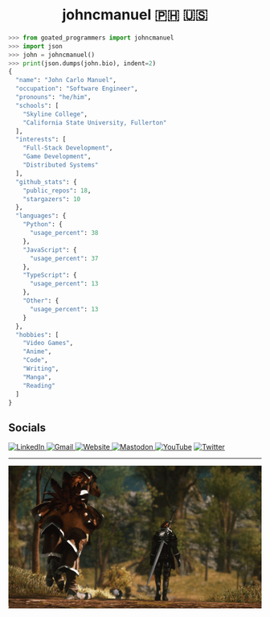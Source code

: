 <h1 align="center">johncmanuel 🇵🇭 🇺🇸</h1>

```python
>>> from goated_programmers import johncmanuel
>>> import json
>>> john = johncmanuel()
>>> print(json.dumps(john.bio), indent=2)
{
  "name": "John Carlo Manuel",
  "occupation": "Software Engineer",
  "pronouns": "he/him",
  "schools": [
    "Skyline College",
    "California State University, Fullerton"
  ],
  "interests": [
    "Full-Stack Development",
    "Game Development",
    "Distributed Systems"
  ],
  "github_stats": {
    "public_repos": 18,
    "stargazers": 10
  },
  "languages": {
    "Python": {
      "usage_percent": 38
    },
    "JavaScript": {
      "usage_percent": 37
    },
    "TypeScript": {
      "usage_percent": 13
    },
    "Other": {
      "usage_percent": 13
    }
  },
  "hobbies": [
    "Video Games",
    "Anime",
    "Code",
    "Writing",
    "Manga",
    "Reading"
  ]
}
```

## Socials

<p>
  <a href="https://www.linkedin.com/in/johncarlomanuel/" target="_blank">
    <img alt="LinkedIn" src="https://img.shields.io/badge/linkedin-%230077B5.svg?&style=for-the-badge&logo=linkedin&logoColor=white" />
  </a>
  <a href="mailto:johncarlomanuel@csu.fullerton.edu">
    <img alt="Gmail" src="https://img.shields.io/badge/Gmail-D14836?style=for-the-badge&logo=gmail&logoColor=white" />
  </a>
 <a href="https://www.johncarlomanuel.com/" target="_blank">
    <img alt="Website" src="https://img.shields.io/badge/website-000000?style=for-the-badge&logo=About.me&logoColor=white" />
  </a>
  <a href="https://mastodon.social/@johncmanuel" target="_blank">
  <img alt="Mastodon" src="https://img.shields.io/badge/-MASTODON-%232B90D9?style=for-the-badge&logo=mastodon&logoColor=white">
  </a>
  <a href="https://www.youtube.com/@johncarlomanuel" target="_blank">
  <img alt="YouTube" src="https://img.shields.io/badge/YouTube-%23FF0000.svg?style=for-the-badge&logo=YouTube&logoColor=white"></img></a>
  <a href="https://twitter.com/johncmanuel" target="_blank">
  <img alt="Twitter" src="https://img.shields.io/badge/Twitter-1DA1F2?style=for-the-badge&logo=twitter&logoColor=white"></img>
  </a>
</p>

<hr />

<a href="https://www.johncarlomanuel.com/" target="_blank"><img src="media/banner.png" alt="banner" /></a>
